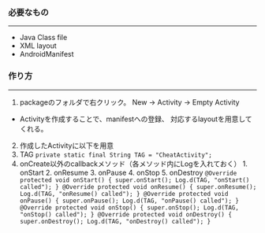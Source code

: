 ###  必要なもの
---
  - Java Class file
  - XML layout
  - AndroidManifest

### 作り方
---
1. packageのフォルダで右クリック。 New -> Activity -> Empty Activity
  - Activityを作成することで、manifestへの登録、 対応するlayoutを用意してくれる。
2. 作成したActivityに以下を用意
  1. TAG
    ```
    private static final String TAG = "CheatActivity";
    ```
  2. onCreate以外のcallbackメソッド（各メソッド内にLogを入れておく）
    1. onStart
    2. onResume
    3. onPause
    4. onStop
    5. onDestroy
    ```
    @Override
protected void onStart() {
  super.onStart();
  Log.d(TAG, "onStart() called");
}
@Override
protected void onResume() {
  super.onResume();
  Log.d(TAG, "onResume() called");
}
@Override
protected void onPause() {
  super.onPause();
  Log.d(TAG, "onPause() called");
}
@Override
protected void onStop() {
  super.onStop();
  Log.d(TAG, "onStop() called");
}
@Override
protected void onDestroy() {
  super.onDestroy();
  Log.d(TAG, "onDestroy() called");
}
    ```
